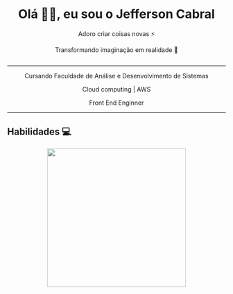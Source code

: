 <h1 align="center"> Olá 👋🏻, eu sou o Jefferson Cabral </br> 
</h1>
<p align="center">Adoro criar coisas novas ⚡</p>
<p align="center">Transformando imaginação em realidade 🚀</p>
<p align="center">
  <a href="#" target="_blank"><img alt="" src="https://img.shields.io/badge/Portfolio-000?logo=vercel&logoColor=yellow&style=for-the-badge" style="vertical-align:center" /></a>
</p>

<hr/>
<p align="center">Cursando Faculdade de Análise e Desenvolvimento de Sistemas</p>
<p align="center">Cloud computing | AWS</p>
<p align="center">Front End Enginner</p>
<hr/>

## Habilidades 💻



<p align="center">
  <a href="https://skillicons.dev">
    <img width='320' src="https://skillicons.dev/icons?i=html,css,sass,js,typescript,py,aws" />
  </a>
</p>






